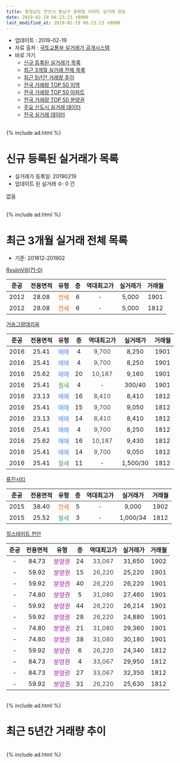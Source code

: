 ```yaml
---
title: 충청남도 천안시 동남구 문화동 아파트 실거래 정보
date: 2019-02-19 06:23:23 +0900
last_modified_at: 2019-02-19 06:23:23 +0900
---
```


* 업데이트 : 2019-02-19
* 자료 출처 : [국토교통부 실거래가 공개시스템](http://rt.molit.go.kr)
* 바로 가기
    * [신규 등록된 실거래가 목록](#신규-등록된-실거래가-목록)
    * [최근 3개월 실거래 전체 목록](#최근-3개월-실거래-전체-목록)
    * [최근 5년간 거래량 추이](#최근-5년간-거래량-추이)
    * [전국 거래량 TOP 50 지역](https://inasie.github.io/apt-trade-info/최근-3개월-전국에서-가장-거래가-많이-발생한-지역)
    * [전국 거래량 TOP 50 아파트](https://inasie.github.io/apt-trade-info/최근-3개월-전국에서-가장-거래가-많이-발생한-아파트)
    * [전국 거래량 TOP 50 분양권](https://inasie.github.io/apt-trade-info/최근-3개월-전국에서-가장-거래가-많이-발생한-분양권)
    * [주요 신도시 실거래 데이터](https://inasie.github.io/apt-trade-info/주요-신도시)
    * [전국 실거래 데이터](https://inasie.github.io/apt-trade-info/전국)
<br>
{% include ad.html %}
<br>

# 신규 등록된 실거래가 목록
* 실거래가 등록일: 20190219
* 업데이트 된 실거래 수: 0 건

없음

<br>
{% include ad.html %}
<br>

# 최근 3개월 실거래 전체 목록
* 기준: 201812-201902


[RyujinVill(71-0)](https://search.naver.com/search.naver?query=%EC%B6%A9%EC%B2%AD%EB%82%A8%EB%8F%84+%EC%B2%9C%EC%95%88%EC%8B%9C+%EB%8F%99%EB%82%A8%EA%B5%AC+%EB%AC%B8%ED%99%94%EB%8F%99+RyujinVill%2871-0%29)

|준공|전용면적|유형|층|역대최고가|실거래가|거래월|
|:---:|:---:|:---:|:---:|:---:|:---:|:---:|
|2012|28.08|<span style="color:#ff5a00">전세</span>|6|<span style="color:#444444">-</span>|5,000|1901|
|2012|28.08|<span style="color:#ff5a00">전세</span>|6|<span style="color:#444444">-</span>|5,000|1812|

[거송그랑데리움](https://search.naver.com/search.naver?query=%EC%B6%A9%EC%B2%AD%EB%82%A8%EB%8F%84+%EC%B2%9C%EC%95%88%EC%8B%9C+%EB%8F%99%EB%82%A8%EA%B5%AC+%EB%AC%B8%ED%99%94%EB%8F%99+%EA%B1%B0%EC%86%A1%EA%B7%B8%EB%9E%91%EB%8D%B0%EB%A6%AC%EC%9B%80)

|준공|전용면적|유형|층|역대최고가|실거래가|거래월|
|:---:|:---:|:---:|:---:|:---:|:---:|:---:|
|2016|25.41|<span style="color:#4285f3">매매</span>|4|<span style="color:#444444">9,700</span>|8,250|1901|
|2016|25.41|<span style="color:#4285f3">매매</span>|4|<span style="color:#444444">9,700</span>|8,250|1901|
|2016|25.62|<span style="color:#4285f3">매매</span>|20|<span style="color:#444444">10,187</span>|9,160|1901|
|2016|25.41|<span style="color:#34a853">월세</span>|4|<span style="color:#444444">-</span>|300/40|1901|
|2016|23.13|<span style="color:#4285f3">매매</span>|16|<span style="color:#444444">8,410</span>|8,410|1812|
|2016|25.41|<span style="color:#4285f3">매매</span>|15|<span style="color:#444444">9,700</span>|9,050|1812|
|2016|23.13|<span style="color:#4285f3">매매</span>|14|<span style="color:#444444">8,410</span>|8,410|1812|
|2016|25.41|<span style="color:#4285f3">매매</span>|4|<span style="color:#444444">9,700</span>|8,250|1812|
|2016|25.62|<span style="color:#4285f3">매매</span>|16|<span style="color:#444444">10,187</span>|9,430|1812|
|2016|25.41|<span style="color:#4285f3">매매</span>|14|<span style="color:#444444">9,700</span>|9,050|1812|
|2016|25.41|<span style="color:#34a853">월세</span>|11|<span style="color:#444444">-</span>|1,500/30|1812|

[류진시티](https://search.naver.com/search.naver?query=%EC%B6%A9%EC%B2%AD%EB%82%A8%EB%8F%84+%EC%B2%9C%EC%95%88%EC%8B%9C+%EB%8F%99%EB%82%A8%EA%B5%AC+%EB%AC%B8%ED%99%94%EB%8F%99+%EB%A5%98%EC%A7%84%EC%8B%9C%ED%8B%B0)

|준공|전용면적|유형|층|역대최고가|실거래가|거래월|
|:---:|:---:|:---:|:---:|:---:|:---:|:---:|
|2015|38.40|<span style="color:#ff5a00">전세</span>|5|<span style="color:#444444">-</span>|9,000|1902|
|2015|25.52|<span style="color:#34a853">월세</span>|3|<span style="color:#444444">-</span>|1,000/34|1812|

[힐스테이트 천안](https://search.naver.com/search.naver?query=%EC%B6%A9%EC%B2%AD%EB%82%A8%EB%8F%84+%EC%B2%9C%EC%95%88%EC%8B%9C+%EB%8F%99%EB%82%A8%EA%B5%AC+%EB%AC%B8%ED%99%94%EB%8F%99+%ED%9E%90%EC%8A%A4%ED%85%8C%EC%9D%B4%ED%8A%B8+%EC%B2%9C%EC%95%88)

|준공|전용면적|유형|층|역대최고가|실거래가|거래월|
|:---:|:---:|:---:|:---:|:---:|:---:|:---:|
|-|84.73|<span style="color:#9C11A5">분양권</span>|24|<span style="color:#444444">33,067</span>|31,650|1902|
|-|59.92|<span style="color:#9C11A5">분양권</span>|15|<span style="color:#444444">26,220</span>|25,220|1901|
|-|59.92|<span style="color:#9C11A5">분양권</span>|40|<span style="color:#444444">26,220</span>|26,220|1901|
|-|74.80|<span style="color:#9C11A5">분양권</span>|5|<span style="color:#444444">31,080</span>|27,460|1901|
|-|59.92|<span style="color:#9C11A5">분양권</span>|44|<span style="color:#444444">26,220</span>|26,214|1901|
|-|59.92|<span style="color:#9C11A5">분양권</span>|28|<span style="color:#444444">26,220</span>|24,880|1901|
|-|74.80|<span style="color:#9C11A5">분양권</span>|21|<span style="color:#444444">31,080</span>|29,360|1901|
|-|74.80|<span style="color:#9C11A5">분양권</span>|38|<span style="color:#444444">31,080</span>|30,180|1901|
|-|59.92|<span style="color:#9C11A5">분양권</span>|6|<span style="color:#444444">26,220</span>|24,340|1812|
|-|84.73|<span style="color:#9C11A5">분양권</span>|4|<span style="color:#444444">33,067</span>|29,950|1812|
|-|84.73|<span style="color:#9C11A5">분양권</span>|27|<span style="color:#444444">33,067</span>|32,350|1812|
|-|59.92|<span style="color:#9C11A5">분양권</span>|31|<span style="color:#444444">26,220</span>|25,630|1812|


<br>
{% include ad.html %}
<br>

# 최근 5년간 거래량 추이


<div style="width:100%;">
    <canvas id="deal_progress" height="200"></canvas>
</div>

<script>
new Chart(document.getElementById("deal_progress"), {
    type: 'line',
    data: {
        labels: ['201402','201403','201404','201405','201406','201407','201408','201409','201410','201411','201412','201501','201502','201503','201504','201505','201506','201507','201508','201509','201510','201511','201512','201601','201602','201603','201604','201605','201606','201607','201608','201609','201610','201611','201612','201701','201702','201703','201704','201705','201706','201707','201708','201709','201710','201711','201712','201801','201802','201803','201804','201805','201806','201807','201808','201809','201810','201811','201812','201901','201902'],
        datasets: [{
            label: '매매',
            pointRadius: 1,
            data: [0, 0, 0, 0, 0, 0, 0, 0, 0, 0, 0, 0, 0, 0, 0, 0, 0, 0, 0, 0, 0, 3, 0, 0, 0, 1, 0, 0, 0, 1, 0, 2, 1, 0, 0, 0, 0, 1, 2, 25, 20, 3, 2, 1, 4, 1, 20, 1, 0, 4, 5, 5, 4, 6, 5, 5, 5, 21, 10, 10, 1],
            borderColor: "rgba(255, 201, 14, 1)",
            backgroundColor: "rgba(255, 201, 14, 0.5)",
            fill: false,
            lineTension: 0
        },{
            label: '전월세',
            pointRadius: 1,
            data: [4, 4, 2, 1, 1, 0, 1, 1, 1, 1, 0, 3, 5, 2, 0, 2, 0, 0, 0, 0, 2, 1, 3, 4, 4, 5, 5, 5, 12, 9, 11, 4, 7, 1, 6, 4, 12, 7, 3, 5, 5, 8, 6, 4, 4, 3, 5, 3, 7, 6, 3, 6, 5, 3, 4, 3, 5, 6, 3, 2, 1],
            borderColor: "rgba(0, 141, 185, 1)",
            backgroundColor: "rgba(0, 141, 185, 0.5)",
            fill: false,
            lineTension: 0
        }
        ]
    },
    options: {
        responsive: true,
        title: {
            display: false
        },
        tooltips: {
            mode: 'index',
            intersect: false
        },
        hover: {
            mode: 'nearest',
            intersect: true
        },
        scales: {
            xAxes: [{
                display: true,
                scaleLabel: {
                    display: true,
                    labelString: '년/월'
                }
            }],
            yAxes: [{
                display: true,
                ticks: {
                    suggestedMin: 0,
                },
                scaleLabel: {
                    display: true,
                    labelString: '실거래 수'
                }
            }]
        }
    }
});

</script>


<br>
{% include ad.html %}
<br>

